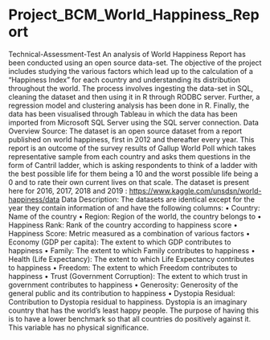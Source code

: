 # Project_BCM_World_Happiness_Report
Technical-Assessment-Test
An analysis of World Happiness Report has been conducted using an open source data-set. The objective of the project includes studying the various factors which lead up to the calculation of a “Happiness Index” for each country and understanding its distribution throughout the world. The process involves ingesting the data-set in SQL, cleaning the dataset and then using it in R through RODBC server. Further, a regression model and clustering analysis has been done in R. Finally, the data has been visualised through Tableau in which the data has been imported from Microsoft SQL Server using the SQL server connection. Data Overview Source: The dataset is an open source dataset from a report published on world happiness, first in 2012 and thereafter every year. This report is an outcome of the survey results of Gallup World Poll which takes representative sample from each country and asks them questions in the form of Cantril ladder, which is asking respondents to think of a ladder with the best possible life for them being a 10 and the worst possible life being a 0 and to rate their own current lives on that scale. The dataset is present here for 2016, 2017, 2018 and 2019 : https://www.kaggle.com/unsdsn/world-happiness/data Data Description: The datasets are identical except for the year they contain information of and have the following columns: • Country: Name of the country • Region: Region of the world, the country belongs to • Happiness Rank: Rank of the country according to happiness score • Happiness Score: Metric measured as a combination of various factors • Economy (GDP per capita): The extent to which GDP contributes to happiness • Family: The extent to which Family contributes to happiness • Health (Life Expectancy): The extent to which Life Expectancy contributes to happiness • Freedom: The extent to which Freedom contributes to happiness • Trust (Government Corruption): The extent to which trust in government contributes to happiness • Generosity: Generosity of the general public and its contribution to happiness • Dystopia Residual: Contribution to Dystopia residual to happiness. Dystopia is an imaginary country that has the world’s least happy people. The purpose of having this is to have a lower benchmark so that all countries do positively against it. This variable has no physical significance.
